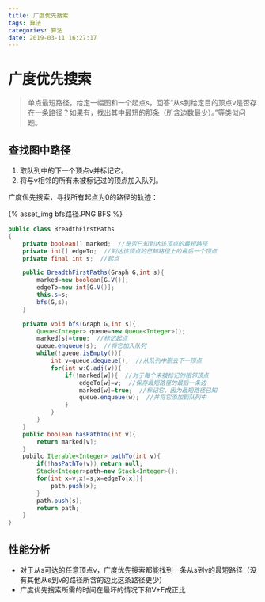 ```yaml
---
title: 广度优先搜索
tags: 算法
categories: 算法
date: 2019-03-11 16:27:17
---
```



# 广度优先搜索

> 单点最短路径。给定一幅图和一个起点s，回答“从s到给定目的顶点v是否存在一条路径？如果有，找出其中最短的那条（所含边数最少）。”等类似问题。

## 查找图中路径

1. 取队列中的下一个顶点v并标记它。
2. 将与v相邻的所有未被标记过的顶点加入队列。

广度优先搜索，寻找所有起点为0的路径的轨迹：

{% asset_img  bfs路径.PNG  BFS %}

```java
public class BreadthFirstPaths
{
    private boolean[] marked;  //是否已知到达该顶点的最短路径
    private int[] edgeTo;  //到达该顶点的已知路径上的最后一个顶点
    private final int s;  //起点

    public BreadthFirstPaths(Graph G,int s){
        marked=new boolean[G.V()];
        edgeTo=new int[G.V()];
        this.s=s;
        bfs(G,s);
    }

    private void bfs(Graph G,int s){
        Queue<Integer> queue=new Queue<Integer>();
        marked[s]=true;  //标记起点
        queue.enqueue(s);  //将它加入队列
        while(!queue.isEmpty()){
            int v=queue.dequeue();  //从队列中删去下一顶点
            for(int w:G.adj(v)){
                if(!marked[w]){  //对于每个未被标记的相邻顶点
                    edgeTo[w]=v;  //保存最短路径的最后一条边
                    marked[w]=true;  //标记它，因为最短路径已知
                    queue.enqueue(w);  //并将它添加到队列中
                }
            }
        }
    }
    public boolean hasPathTo(int v){
        return marked[v];
    }
    pubilc Iterable<Integer> pathTo(int v){
        if(!hasPathTo(v)) return null;
        Stack<Integer>path=new Stack<Integer>();
        for(int x=v;x!=s;x=edgeTo[x]){
            path.push(x);
        }
        path.push(s);
        return path;
    }
}
```

## 性能分析

* 对于从s可达的任意顶点v，广度优先搜索都能找到一条从s到v的最短路径（没有其他从s到v的路径所含的边比这条路径更少）
* 广度优先搜索所需的时间在最坏的情况下和V+E成正比